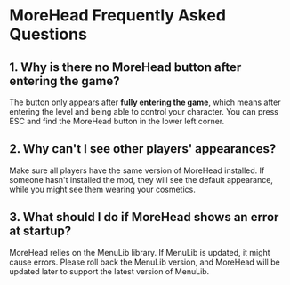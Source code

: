 # MoreHead Frequently Asked Questions

## 1. Why is there no MoreHead button after entering the game?
The button only appears after **fully entering the game**, which means after entering the level and being able to control your character. You can press ESC and find the MoreHead button in the lower left corner.

## 2. Why can't I see other players' appearances?
Make sure all players have the same version of MoreHead installed. If someone hasn't installed the mod, they will see the default appearance, while you might see them wearing your cosmetics.

## 3. What should I do if MoreHead shows an error at startup?
MoreHead relies on the MenuLib library. If MenuLib is updated, it might cause errors. Please roll back the MenuLib version, and MoreHead will be updated later to support the latest version of MenuLib.
